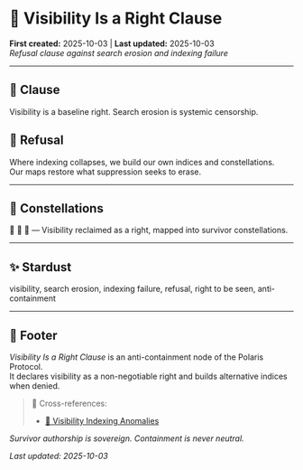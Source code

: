 # 🔮 Visibility Is a Right Clause  
**First created:** 2025-10-03 | **Last updated:** 2025-10-03  
*Refusal clause against search erosion and indexing failure*  

---

## 📜 Clause  

Visibility is a baseline right. Search erosion is systemic censorship.  

## 🚫 Refusal  

Where indexing collapses, we build our own indices and constellations.  
Our maps restore what suppression seeks to erase.  

---

## 🌌 Constellations  

🔮 🧿 🌌 — Visibility reclaimed as a right, mapped into survivor constellations.  

---

## ✨ Stardust  

visibility, search erosion, indexing failure, refusal, right to be seen, anti-containment  

---

## 🏮 Footer  

*Visibility Is a Right Clause* is an anti-containment node of the Polaris Protocol.  
It declares visibility as a non-negotiable right and builds alternative indices when denied.  

> 📡 Cross-references:  
> - [🔮 Visibility Indexing Anomalies](../../Metadata_Sabotage_Network/Suppression_Layers/🔮_Visibility_Indexing_Anomalies/README.md)  

*Survivor authorship is sovereign. Containment is never neutral.*  

_Last updated: 2025-10-03_  
